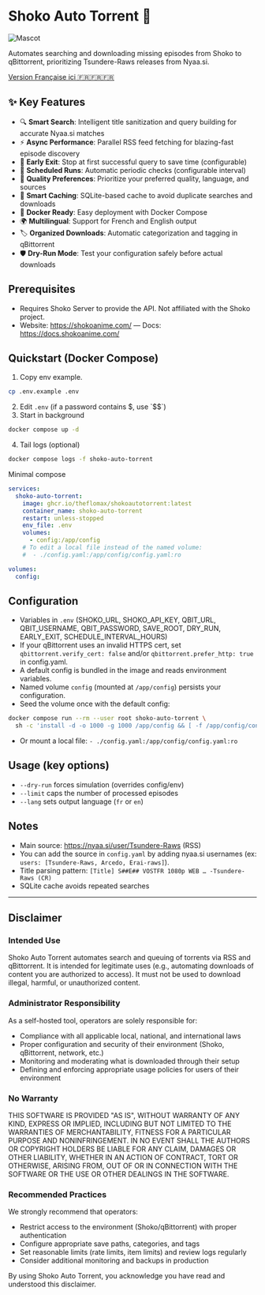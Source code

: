 # Shoko Auto Torrent 🎐

![Mascot](https://files.catbox.moe/0ydja8.jpg)

Automates searching and downloading missing episodes from Shoko to qBittorrent, prioritizing Tsundere-Raws releases from Nyaa.si.

[Version Française ici 🇫🇷🇫🇷🇫🇷](README.fr.md)

## ✨ Key Features

- 🔍 **Smart Search**: Intelligent title sanitization and query building for accurate Nyaa.si matches
- ⚡ **Async Performance**: Parallel RSS feed fetching for blazing-fast episode discovery
- 🎯 **Early Exit**: Stop at first successful query to save time (configurable)
- 🔄 **Scheduled Runs**: Automatic periodic checks (configurable interval)
- 🎨 **Quality Preferences**: Prioritize your preferred quality, language, and sources
- 💾 **Smart Caching**: SQLite-based cache to avoid duplicate searches and downloads
- 🐳 **Docker Ready**: Easy deployment with Docker Compose
- 🌍 **Multilingual**: Support for French and English output
- 🏷️ **Organized Downloads**: Automatic categorization and tagging in qBittorrent
- 🛡️ **Dry-Run Mode**: Test your configuration safely before actual downloads

## Prerequisites
- Requires Shoko Server to provide the API. Not affiliated with the Shoko project.
- Website: https://shokoanime.com/ — Docs: https://docs.shokoanime.com/

## Quickstart (Docker Compose)
1) Copy env example.
```bash
cp .env.example .env
```
2) Edit `.env` (if a password contains $, use `$$`)
3) Start in background
```bash
docker compose up -d
```
4) Tail logs (optional)
```bash
docker compose logs -f shoko-auto-torrent
```

Minimal compose
```yaml
services:
  shoko-auto-torrent:
    image: ghcr.io/theflomax/shokoautotorrent:latest
    container_name: shoko-auto-torrent
    restart: unless-stopped
    env_file: .env
    volumes:
      - config:/app/config
    # To edit a local file instead of the named volume:
    #  - ./config.yaml:/app/config/config.yaml:ro

volumes:
  config:
```

## Configuration
- Variables in `.env` (SHOKO_URL, SHOKO_API_KEY, QBIT_URL, QBIT_USERNAME, QBIT_PASSWORD, SAVE_ROOT, DRY_RUN, EARLY_EXIT, SCHEDULE_INTERVAL_HOURS)
- If your qBittorrent uses an invalid HTTPS cert, set `qbittorrent.verify_cert: false` and/or `qbittorrent.prefer_http: true` in config.yaml.
- A default config is bundled in the image and reads environment variables.
- Named volume `config` (mounted at `/app/config`) persists your configuration.
- Seed the volume once with the default config:
```bash
docker compose run --rm --user root shoko-auto-torrent \
  sh -c 'install -d -o 1000 -g 1000 /app/config && [ -f /app/config/config.yaml ] || install -o 1000 -g 1000 -m 644 /app/config.yaml /app/config/config.yaml'
```
- Or mount a local file: `- ./config.yaml:/app/config/config.yaml:ro`

## Usage (key options)
- `--dry-run` forces simulation (overrides config/env)
- `--limit` caps the number of processed episodes
- `--lang` sets output language (`fr` or `en`)

## Notes
- Main source: https://nyaa.si/user/Tsundere-Raws (RSS)
- You can add the source in `config.yaml` by adding nyaa.si usernames (ex: `users: [Tsundere-Raws, Arcedo, Erai-raws]`).
- Title parsing pattern: `[Title] S##E## VOSTFR 1080p WEB … -Tsundere-Raws (CR)`
- SQLite cache avoids repeated searches

---

## Disclaimer

### Intended Use

Shoko Auto Torrent automates search and queuing of torrents via RSS and qBittorrent.
It is intended for legitimate uses (e.g., automating downloads of content you are authorized to access). It must not be used to download illegal, harmful, or unauthorized content.

### Administrator Responsibility

As a self-hosted tool, operators are solely responsible for:

- Compliance with all applicable local, national, and international laws
- Proper configuration and security of their environment (Shoko, qBittorrent, network, etc.)
- Monitoring and moderating what is downloaded through their setup
- Defining and enforcing appropriate usage policies for users of their environment

### No Warranty

THIS SOFTWARE IS PROVIDED "AS IS", WITHOUT WARRANTY OF ANY KIND, EXPRESS OR IMPLIED, INCLUDING BUT NOT LIMITED TO THE WARRANTIES OF MERCHANTABILITY, FITNESS FOR A PARTICULAR PURPOSE AND NONINFRINGEMENT. IN NO EVENT SHALL THE AUTHORS OR COPYRIGHT HOLDERS BE LIABLE FOR ANY CLAIM, DAMAGES OR OTHER LIABILITY, WHETHER IN AN ACTION OF CONTRACT, TORT OR OTHERWISE, ARISING FROM, OUT OF OR IN CONNECTION WITH THE SOFTWARE OR THE USE OR OTHER DEALINGS IN THE SOFTWARE.

### Recommended Practices

We strongly recommend that operators:

- Restrict access to the environment (Shoko/qBittorrent) with proper authentication
- Configure appropriate save paths, categories, and tags
- Set reasonable limits (rate limits, item limits) and review logs regularly
- Consider additional monitoring and backups in production

By using Shoko Auto Torrent, you acknowledge you have read and understood this disclaimer.
